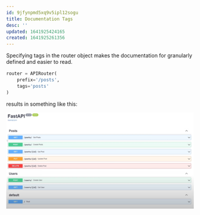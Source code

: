 ```yaml
---
id: 9jfynpmd5xq9v5ipl12sogu
title: Documentation Tags
desc: ''
updated: 1641925424165
created: 1641925261356
---
```


Specifying tags in the router object makes the documentation for granularly
defined and easier to read.

```python
router = APIRouter(
    prefix='/posts',
    tags='posts'
)
``` 

results in something like this:

![FastAPI tags](/assets/images/2022-01-11-10-22-42.png)
